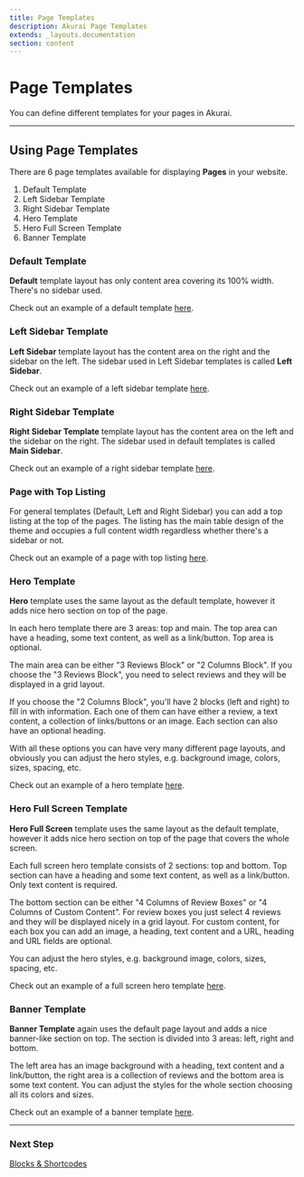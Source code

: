 ```yaml
---
title: Page Templates
description: Akurai Page Templates
extends: _layouts.documentation
section: content
---
```


# Page Templates

You can define different templates for your pages in Akurai.

---

## Using Page Templates

There are 6 page templates available for displaying **Pages** in your website.

1. Default Template
2. Left Sidebar Template
3. Right Sidebar Template
4. Hero Template
5. Hero Full Screen Template
6. Banner Template

### Default Template

**Default** template layout has only content area covering its 100% width. There's no sidebar used.

Check out an example of a default template [here](https://demos.dinomatic.com/atlanta/page-templates/default-template/).

### Left Sidebar Template

**Left Sidebar** template layout has the content area on the right and the sidebar on the left.
The sidebar used in Left Sidebar templates is called **Left Sidebar**.

Check out an example of a left sidebar template [here](https://demos.dinomatic.com/atlanta/page-templates/page-with-left-sidebar/).

### Right Sidebar Template

**Right Sidebar Template** template layout has the content area on the left and the sidebar on the right. The sidebar used in default templates is called **Main Sidebar**.

Check out an example of a right sidebar template [here](https://demos.dinomatic.com/atlanta/page-templates/page-with-right-sidebar/).

### Page with Top Listing

For general templates (Default, Left and Right Sidebar) you can add a top listing at the top of the pages. The listing has the main table design of the theme and occupies a full content width regardless whether there's a sidebar or not.

Check out an example of a page with top listing [here](https://demos.dinomatic.com/atlanta/page-templates/page-with-top-listing/).

### Hero Template

**Hero** template uses the same layout as the default template, however it adds nice hero section on top of the page.

In each hero template there are 3 areas: top and main. The top area can have a heading, some text content, as well as a link/button. Top area is optional.

The main area can be either "3 Reviews Block" or "2 Columns Block". If you choose the "3 Reviews Block", you need to select reviews and they will be displayed in a grid layout.

If you choose the "2 Columns Block", you'll have 2 blocks (left and right) to fill in with information. Each one of them can have either a review, a text content, a collection of links/buttons or an image. Each section can also have an optional heading.

With all these options you can have very many different page layouts, and obviously you can adjust the hero styles, e.g. background image, colors, sizes, spacing, etc.

Check out an example of a hero template [here](https://demos.dinomatic.com/atlanta/page-templates/hero-template/).

### Hero Full Screen Template

**Hero Full Screen** template uses the same layout as the default template, however it adds nice hero section on top of the page that covers the whole screen.

Each full screen hero template consists of 2 sections: top and bottom. Top section can have a heading and some text content, as well as a link/button. Only text content is required.

The bottom section can be either "4 Columns of Review Boxes" or "4 Columns of Custom Content". For review boxes you just select 4 reviews and they will be displayed nicely in a grid layout. For custom content, for each box you can add an image, a heading, text content and a URL, heading and URL fields are optional.

You can adjust the hero styles, e.g. background image, colors, sizes, spacing, etc.

Check out an example of a full screen hero template [here](https://demos.dinomatic.com/atlanta/page-templates/full-screen-hero-template/).

### Banner Template

**Banner Template** again uses the default page layout and adds a nice banner-like section on top. The section is divided into 3 areas: left, right and bottom.

The left area has an image background with a heading, text content and a link/button, the right area is a collection of reviews and the bottom area is some text content.
You can adjust the styles for the whole section choosing all its colors and sizes.

Check out an example of a banner template [here](https://demos.dinomatic.com/atlanta/page-templates/banner-template/).

---

### Next Step

[Blocks & Shortcodes](/docs/akurai/blocks-shortcodes/)
